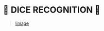 # 🎲 DICE RECOGNITION 🎲

> [!image](https://github.com/kiana-jahanshid/Dice-Recognition/blob/main/output/dice_output_3.png)
